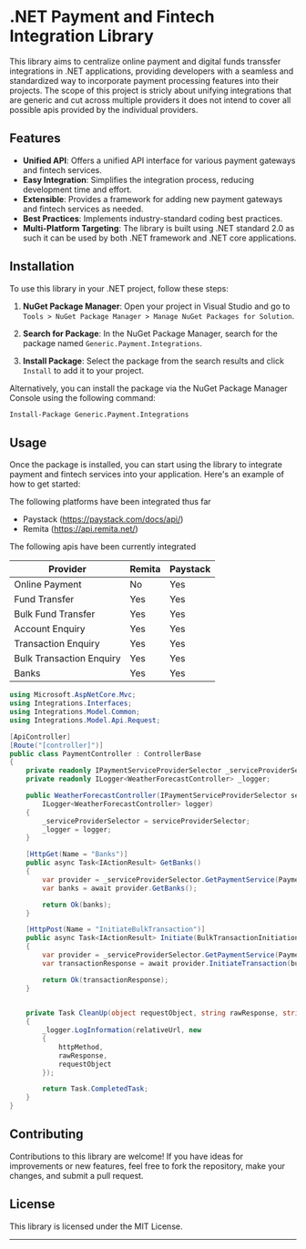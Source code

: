 # .NET Payment and Fintech Integration Library

This library aims to centralize online payment and digital funds transsfer integrations in .NET applications, providing developers with a seamless and standardized way to incorporate payment processing features into their projects. The scope of this project is stricly about unifying integrations that are generic and cut across multiple providers it does not intend to cover all possible apis provided by the individual providers.

## Features

- **Unified API**: Offers a unified API interface for various payment gateways and fintech services.
- **Easy Integration**: Simplifies the integration process, reducing development time and effort.
- **Extensible**: Provides a framework for adding new payment gateways and fintech services as needed.
- **Best Practices**: Implements industry-standard coding best practices.
- **Multi-Platform Targeting**: The library is built using .NET standard 2.0 as such it can be used by both .NET framework and .NET core applications.

## Installation

To use this library in your .NET project, follow these steps:

1. **NuGet Package Manager**: Open your project in Visual Studio and go to `Tools > NuGet Package Manager > Manage NuGet Packages for Solution`.

2. **Search for Package**: In the NuGet Package Manager, search for the package named `Generic.Payment.Integrations`.

3. **Install Package**: Select the package from the search results and click `Install` to add it to your project.

Alternatively, you can install the package via the NuGet Package Manager Console using the following command:

```bash
Install-Package Generic.Payment.Integrations
```

## Usage

Once the package is installed, you can start using the library to integrate payment and fintech services into your application. Here's an example of how to get started:

The following platforms have been integrated thus far
- Paystack (https://paystack.com/docs/api/)
- Remita (https://api.remita.net/)

The following apis have been currently integrated

| Provider                      | Remita | Paystack |
|-------------------------------|--------|----------|
| Online Payment                | No     | Yes      |
| Fund Transfer                 | Yes    | Yes      |
| Bulk Fund Transfer            | Yes    | Yes      |
| Account Enquiry               | Yes    | Yes      |
| Transaction Enquiry           | Yes    | Yes      |
| Bulk Transaction Enquiry      | Yes    | Yes      |
| Banks                         | Yes    | Yes      |



```csharp
using Microsoft.AspNetCore.Mvc;
using Integrations.Interfaces;
using Integrations.Model.Common;
using Integrations.Model.Api.Request;

[ApiController]
[Route("[controller]")]
public class PaymentController : ControllerBase
{
    private readonly IPaymentServiceProviderSelector _serviceProviderSelector;
    private readonly ILogger<WeatherForecastController> _logger;

    public WeatherForecastController(IPaymentServiceProviderSelector serviceProviderSelector,
        ILogger<WeatherForecastController> logger)
    {
        _serviceProviderSelector = serviceProviderSelector;
        _logger = logger;
    }

    [HttpGet(Name = "Banks")]
    public async Task<IActionResult> GetBanks()
    {
        var provider = _serviceProviderSelector.GetPaymentService(PaymentProvider.Remita);
        var banks = await provider.GetBanks();

        return Ok(banks);
    }

    [HttpPost(Name = "InitiateBulkTransaction")]
    public async Task<IActionResult> Initiate(BulkTransactionInitiationRequest bulkTransactionInitiationRequest)
    {
        var provider = _serviceProviderSelector.GetPaymentService(PaymentProvider.Remita);
        var transactionResponse = await provider.InitiateTransaction(bulkTransactionInitiationRequest, CleanUp);

        return Ok(transactionResponse);
    }

    
    private Task CleanUp(object requestObject, string rawResponse, string httpMethod, string relativeUrl)
    {
        _logger.LogInformation(relativeUrl, new
        {
            httpMethod,
            rawResponse,
            requestObject
        });

        return Task.CompletedTask;
    }
}
```

## Contributing

Contributions to this library are welcome! If you have ideas for improvements or new features, feel free to fork the repository, make your changes, and submit a pull request.

## License

This library is licensed under the MIT License.

---
